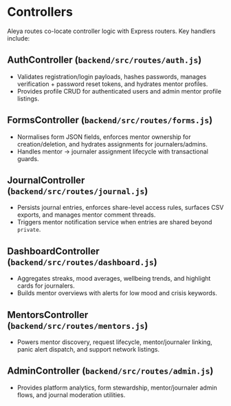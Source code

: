 # Controllers

Aleya routes co-locate controller logic with Express routers. Key handlers include:

## AuthController (`backend/src/routes/auth.js`)
- Validates registration/login payloads, hashes passwords, manages verification + password reset tokens, and hydrates mentor profiles.
- Provides profile CRUD for authenticated users and admin mentor profile listings.

## FormsController (`backend/src/routes/forms.js`)
- Normalises form JSON fields, enforces mentor ownership for creation/deletion, and hydrates assignments for journalers/admins.
- Handles mentor → journaler assignment lifecycle with transactional guards.

## JournalController (`backend/src/routes/journal.js`)
- Persists journal entries, enforces share-level access rules, surfaces CSV exports, and manages mentor comment threads.
- Triggers mentor notification service when entries are shared beyond `private`.

## DashboardController (`backend/src/routes/dashboard.js`)
- Aggregates streaks, mood averages, wellbeing trends, and highlight cards for journalers.
- Builds mentor overviews with alerts for low mood and crisis keywords.

## MentorsController (`backend/src/routes/mentors.js`)
- Powers mentor discovery, request lifecycle, mentor/journaler linking, panic alert dispatch, and support network listings.

## AdminController (`backend/src/routes/admin.js`)
- Provides platform analytics, form stewardship, mentor/journaler admin flows, and journal moderation utilities.
